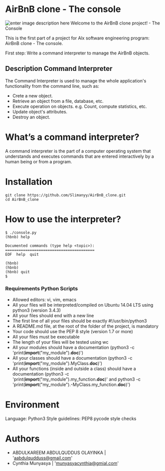 #  AirBnB clone - The console

![enter image description here](https://i.imgur.com/44u0pXG.png)
                 Welcome to the AirBnB clone project! - The Console 

This is the first part of a project for Alx software engineering program: AirBnB clone - The console. 

First step: Write a command interpreter to manage the AirBnB objects.

## Description Command Interpreter
The Command Interpreter is used to manage the whole application's functionality from the command line, such as:

-   Crete a new object.
-   Retrieve an object from a file, database, etc.
-   Execute operation on objects. e.g. Count, compute statistics, etc.
-   Update object's attributes.
-   Destroy an object.

# What’s a command interpreter?

A command interpreter is the part of a computer operating system that understands and executes commands that are entered interactively by a human being or from a program.

# Installation

```shell
git clone https://github.com/Slimanyy/AirBnB_clone.git
cd AirBnB_clone
```

# How to use the interpreter?
```shell
$ ./console.py
(hbnb) help

Documented commands (type help <topic>):
========================================
EOF  help  quit

(hbnb) 
(hbnb) 
(hbnb) quit
$
```


### **Requirements Python Scripts**
- Allowed editors: vi, vim, emacs
- All your files will be interpreted/compiled on Ubuntu 14.04 LTS using python3 (version 3.4.3)
- All your files should end with a new line
- The first line of all your files should be exactly #!/usr/bin/python3
- A README.md file, at the root of the folder of the project, is mandatory
- Your code should use the PEP 8 style (version 1.7 or more)
- All your files must be executable
- The length of your files will be tested using wc
- All your modules should have a documentation (python3 -c 'print(__import__("my_module").__doc__)')
- All your classes should have a documentation (python3 -c 'print(__import__("my_module").MyClass.__doc__)')
- All your functions (inside and outside a class) should have a documentation (python3 -c 'print(__import__("my_module").my_function.__doc__)' and python3 -c 'print(__import__("my_module").-MyClass.my_function.__doc__)')

# Environment

Language: Python3
Style guidelines: PEP8 pycode style checks

# Authors

* ABDULKAREEM ABDULQUDDUS OLAYINKA | 'aabdulqudduss@gmail.com'
* Cynthia Munyasya | 'munyasyacynthia@gmial.com'
